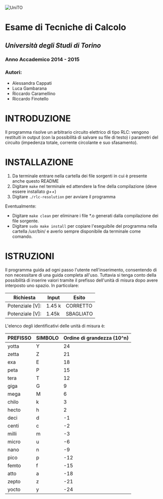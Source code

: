 ﻿![UniTO](http://www.unito.it/sites/all/themes/unitofed/img/logo.svg)

# Esame di Tecniche di Calcolo
## _Università degli Studi di Torino_
### Anno Accademico 2014 - 2015

### Autori:
* Alessandra Cappati
* Luca Gambarana
* Riccardo Caramellino
* Riccardo Finotello
        
# INTRODUZIONE

Il programma risolve un arbitrario circuito elettrico di tipo RLC: vengono
restituiti in output (con la possibilità di salvare su file di testo) i
parametri del circuito (impedenza totale, corrente circolante e suo
sfasamento).

# INSTALLAZIONE

1. Da terminale entrare nella cartella dei file sorgenti in cui è presente 
anche questo README
2. Digitare `make` nel terminale ed attendere la fine della compilazione 
(deve essere installato *g++*)
3. Digitare `./rlc-resolution` per avviare il programma

Eventualmente:
* Digitare `make clean` per eliminare i file *.o generati dalla 
compilazione dei file sorgente.
* Digitare `sudo make install` per copiare l'eseguibile del programma nella 
cartella /usr/bin/ e averlo sempre disponibile da terminale come comando.
                        
# ISTRUZIONI

Il programma guida ad ogni passo l'utente nell'inserimento, consentendo di 
non necessitare di una guida completa all'uso. Tuttavia si tenga conto 
della possibilità di inserire valori tramite il prefisso dell'unità di 
misura dopo avere interposto uno spazio. In particolare:

Richiesta       | Input  | Esito
----------------|--------|----------
Potenziale [V]: | 1.45 k | CORRETTO
Potenziale [V]: | 1.45k  | SBAGLIATO
                
L'elenco degli identificativi delle unità di misura è:

PREFISSO | SIMBOLO | Ordine di grandezza (10^n)
---------|---------|---------------------------
yotta    | Y       | 24
zetta    | Z       | 21
exa      | E       | 18
peta     | P       | 15
tera     | T       | 12
giga     | G       | 9
mega     | M       | 6
chilo    | k       | 3
hecto    | h       | 2
deci     | d       | -1
centi    | c       | -2
milli    | m       | -3
micro    | u       | -6
nano     | n       | -9
pico     | p       | -12
femto    | f       | -15
atto     | a       | -18
zepto    | z       | -21
yocto    | y       | -24
